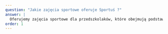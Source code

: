 ```yaml
---
question: "Jakie zajęcia sportowe oferuje Sportuś ?"
answer: |
  Oferujemy zajęcia sportowe dla przedszkolaków, które obejmują podstawy nauki takich sportów jak piłka nożna, koszykówka, siatkówka czy gimnastyka. Już wkrótce planujemy wprowadzić zajęcia sportowe dla dzieci w godzinach popołudniowych, treningi indywidualne i grupowe z obszaru piłki nożnej oraz zajęcia sportowe dla dzieci przy aktywnym udziale rodziców.
order: 1
---
```


